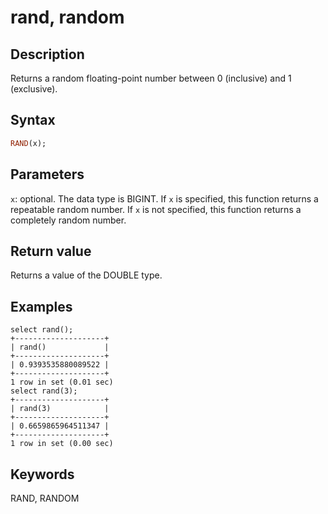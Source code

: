 ---
---

# rand, random

## Description

Returns a random floating-point number between 0 (inclusive) and 1 (exclusive).

## Syntax

```Haskell
RAND(x);
```

## Parameters

`x`: optional. The data type is BIGINT. If `x` is specified, this function returns a repeatable random number. If `x` is not specified, this function returns a completely random number.

## Return value

Returns a value of the DOUBLE type.

## Examples

```Plain Text
select rand();
+--------------------+
| rand()             |
+--------------------+
| 0.9393535880089522 |
+--------------------+
1 row in set (0.01 sec)
select rand(3);
+--------------------+
| rand(3)            |
+--------------------+
| 0.6659865964511347 |
+--------------------+
1 row in set (0.00 sec)
```

## Keywords

RAND, RANDOM
